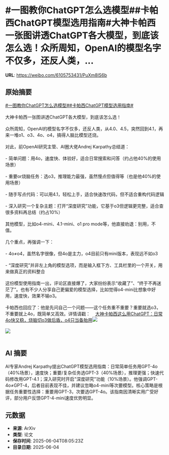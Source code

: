 # #一图教你ChatGPT怎么选模型##卡帕西ChatGPT模型选用指南#大神卡帕西一张图讲透ChatGPT各大模型，到底该怎么选！众所周知，OpenAI的模型名字不仅多，还反人类，...

**URL**: https://weibo.com/6105753431/PuXm8lS6b

## 原始摘要

<a href="https://m.weibo.cn/search?containerid=231522type%3D1%26t%3D10%26q%3D%23%E4%B8%80%E5%9B%BE%E6%95%99%E4%BD%A0ChatGPT%E6%80%8E%E4%B9%88%E9%80%89%E6%A8%A1%E5%9E%8B%23&amp;extparam=%23%E4%B8%80%E5%9B%BE%E6%95%99%E4%BD%A0ChatGPT%E6%80%8E%E4%B9%88%E9%80%89%E6%A8%A1%E5%9E%8B%23" data-hide=""><span class="surl-text">#一图教你ChatGPT怎么选模型#</span></a><a href="https://m.weibo.cn/search?containerid=231522type%3D1%26t%3D10%26q%3D%23%E5%8D%A1%E5%B8%95%E8%A5%BFChatGPT%E6%A8%A1%E5%9E%8B%E9%80%89%E7%94%A8%E6%8C%87%E5%8D%97%23&amp;extparam=%23%E5%8D%A1%E5%B8%95%E8%A5%BFChatGPT%E6%A8%A1%E5%9E%8B%E9%80%89%E7%94%A8%E6%8C%87%E5%8D%97%23" data-hide=""><span class="surl-text">#卡帕西ChatGPT模型选用指南#</span></a><br><br>大神卡帕西一张图讲透ChatGPT各大模型，到底该怎么选！<br><br>众所周知，OpenAI的模型名字不仅多，还反人类，从4.0、4.5，突然回到4.1，再来一堆o1、o3、4o、o4，搞得人脑比模型还烧。  <br><br>对此，前OpenAI研究主管、AI圈大佬Andrej Karpathy总结道：<br><br>- 简单问题：用4o，速度快、体验好，适合日常搜索和问答（约占他40%的使用场景）<br><br>- 重要or烧脑任务：选o3，推理能力最强，虽然慢点但值得等（也是他40%的使用场景）<br><br>- 随手写点代码：可以用4.1，轻松上手，适合快速改代码，但不适合重构代码逻辑<br><br>- 深入研究一个复杂主题：打开“深度研究”功能，它基于o3但逻辑更完整，适合查很多资料再总结（约占10%）<br><br>其他模型，比如o4-mini、4.1-mini、o1 pro mode等，他直接劝退：别用，不值。<br><br>几个重点，再强调一下：<br><br>- 4o≠o4，虽然名字很像，但4o是主力，o4目前只有mini版本，表现远不如o3<br><br>- “深度研究”并非左上角的模型选项，而是输入框下方、工具栏里的一个开关，用来做真正的资料整合<br><br>这份模型使用指南一出，评论区直接爆了，大家纷纷表示“收藏了”、“终于不再迷茫了”。也有不少人分享自己更偏爱的模型选择，比如觉得o4-mini比想象中好用，速度快，效果不输o3。<br><br>卡帕西也回应了：他是先问自己一个问题——这个任务重不重要？重要就选o3，不重要就上4o，既简单又高效。详情请戳：<a href="https://weibo.cn/sinaurl?u=https%3A%2F%2Fmp.weixin.qq.com%2Fs%2FIllnEQZSztf-qJdHwnxVIg" data-hide=""><span class="url-icon"><img style="width: 1rem;height: 1rem" src="https://h5.sinaimg.cn/upload/2015/09/25/3/timeline_card_small_web_default.png" referrerpolicy="no-referrer"></span><span class="surl-text">大神卡帕西这么用ChatGPT：日常4o快又稳，烧脑切o3做后盾，o4只当备胎用</span></a><img style="" src="https://tvax4.sinaimg.cn/large/006Fd7o3gy1i235ftw75cj30ki0q8go8.jpg" referrerpolicy="no-referrer"><br><br><img style="" src="https://tvax1.sinaimg.cn/large/006Fd7o3gy1i235fxtjxaj30xc0htah6.jpg" referrerpolicy="no-referrer"><br><br>

## AI 摘要

AI专家Andrej Karpathy提出ChatGPT模型选用指南：日常简单任务用GPT-4o（40%场景），速度快；重要/复杂任务选GPT-3（40%场景），推理更强；快速代码修改用GPT-4.1；深入研究时开启"深度研究"功能（10%场景）。他强调GPT-4o≠GPT-4，后者目前表现不佳，并建议忽略o4-mini等次要模型。核心策略是根据任务重要性选择：重要用GPT-3，次要选GPT-4o。该指南因清晰实用广受好评，部分用户反馈GPT-4-mini速度优势明显。

## 元数据

- **来源**: ArXiv
- **类型**: 论文
- **保存时间**: 2025-06-04T08:05:23Z
- **目录日期**: 2025-06-04
